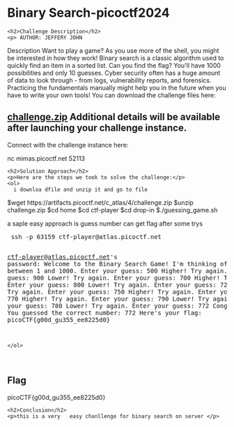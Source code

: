 
<!DOCTYPE html>
<html>

<body>
    <h1>Binary Search-picoctf2024</h1>

    <h2>Challenge Description</h2>
    <p> AUTHOR: JEFFERY JOHN

Description
Want to play a game? As you use more of the shell, you might be interested in how they work! Binary search is a classic algorithm used to quickly find an item in a sorted list. Can you find the flag? You'll have 1000 possibilities and only 10 guesses.
Cyber security often has a huge amount of data to look through - from logs, vulnerability reports, and forensics. Practicing the fundamentals manually might help you in the future when you have to write your own tools!
You can download the challenge files here:

<a href="https://artifacts.picoctf.net/c_atlas/4/challenge.zip">  challenge.zip</a>
Additional details will be available after launching your challenge instance.
-----------------------------------------------------------------
Connect with the challenge instance here:

nc mimas.picoctf.net  52113 
 
</p>
 
    <h2>Solution Approach</h2>
    <p>Here are the steps we took to solve the challenge:</p>
    <ol>
      i downloa dfile and unzip it and go to file
<p id="code1">
$wget https://artifacts.picoctf.net/c_atlas/4/challenge.zip
$unzip challenge.zip
$cd home
$cd ctf-player
$cd drop-in
$./guessing_game.sh
 </p>
       a saple easy approach is guess number can get flag after some trys
<pre>
 ssh -p 63159 ctf-player@atlas.picoctf.net

ctf-player@atlas.picoctf.net's password: 
Welcome to the Binary Search Game!
I'm thinking of a number between 1 and 1000.
Enter your guess: 500
Higher! Try again.
Enter your guess: 900
Lower! Try again.
Enter your guess: 700
Higher! Try again.
Enter your guess: 800
Lower! Try again.
Enter your guess: 720
Higher! Try again.
Enter your guess: 750
Higher! Try again.
Enter your guess: 770
Higher! Try again.
Enter your guess: 790
Lower! Try again.
Enter your guess: 780
Lower! Try again.
Enter your guess: 772
Congratulations! You guessed the correct number: 772
Here's your flag: picoCTF{g00d_gu355_ee8225d0}

</pre>
    
    </ol>
<br>
    <h2>Flag</h2>
    <p class="flag">picoCTF{g00d_gu355_ee8225d0}
</p>

    <h2>Conclusion</h2>
    <p>this is a very   easy chanllenge for binary search on server </p>
</body>
</html>



